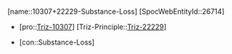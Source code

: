 ﻿---
type: TrizContradiction
aliases:
- 10307+22229-Substance-Loss
license: CC BY-SA 4.0
copyright: https://github.com/SpocWeb
IsDeleted: false
IsReadOnly: false
Confidential: public
tags: 
- Triz/Contradiction
---
[name::10307+22229-Substance-Loss]
[SpocWebEntityId::26714]
+ [pro::[Triz-10307](Triz-10307)]
[Triz-Principle::[Triz-22229](Triz-22229)]
- [con::Substance-Loss]

